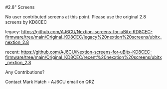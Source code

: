 #2.8" Screens

No user contributed screens at this point.
Please use the original 2.8 screens by KD8CEC

legacy: https://github.com/AJ6CU/Nextion-screens-for-uBitx-KD8CEC-firmware/tree/main/Original_KD8CEC/legacy%20nextion%20screens/ubitx_nextion_2.8
	
recent: https://github.com/AJ6CU/Nextion-screens-for-uBitx-KD8CEC-firmware/tree/main/Original_KD8CEC/recent%20nexxtion%20screens/ubitx_nextion_2.8

Any Contributions?

Contact Mark Hatch - AJ6CU  email on QRZ